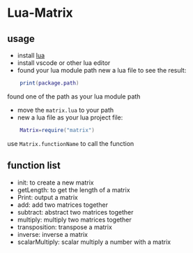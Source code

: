 # Lua-Matrix
## usage
- install [lua](https://github.com/lua/lua/releases)
- install vscode or other lua editor
- found your lua module path
new a lua file to see the result:

```lua
    print(package.path)
```
found one of the path as your lua module path
- move the `matrix.lua` to your path
- new a lua file as your lua project file:
  
```lua
    Matrix=require("matrix")
```
use `Matrix.functionName` to call the function
## function list
- init: to create a new matrix
- getLength: to get the length of a matrix
- Print: output a matrix
- add: add two matrices together
- subtract: abstract two matrices together
- multiply: multiply two matrices together
- transposition: transpose a matrix
- inverse: inverse a matrix
- scalarMultiply: scalar multiply a number with a matrix